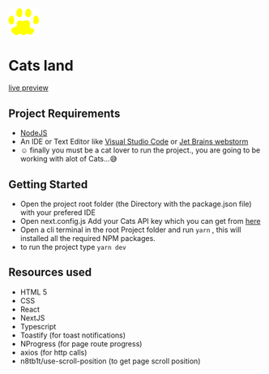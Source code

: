 <img title="a title" alt="Paw" src="./src/public/paw.svg" style="width:60px">

# Cats land 
 [live preview](https://cats-land.vercel.app/)
 
## Project Requirements 
 - [NodeJS](https://nodejs.org/en/download/)
 - An IDE or Text Editor like [Visual Studio Code](https://code.visualstudio.com/) or [Jet Brains webstorm](https://www.jetbrains.com/webstorm/download/)
 -  ☺ finally you must be a cat lover to run the project., you are going to be working with alot of Cats...😅
  

## Getting Started

- Open the project root folder (the Directory with the package.json file) with your prefered IDE
- Open next.config.js Add your Cats API key which you can get from [here](https://thecatapi.com/)
- Open a cli terminal in the root Project folder and run `yarn` , this will installed all the required NPM packages.
- to run the project type `yarn dev` 

  

## Resources used 
 - HTML 5 
 - CSS
 - React 
 - NextJS
 - Typescript
 - Toastify (for toast notifications)
 - NProgress (for page route progress)
 - axios (for http calls)
 - n8tb1t/use-scroll-position (to get page scroll position)
